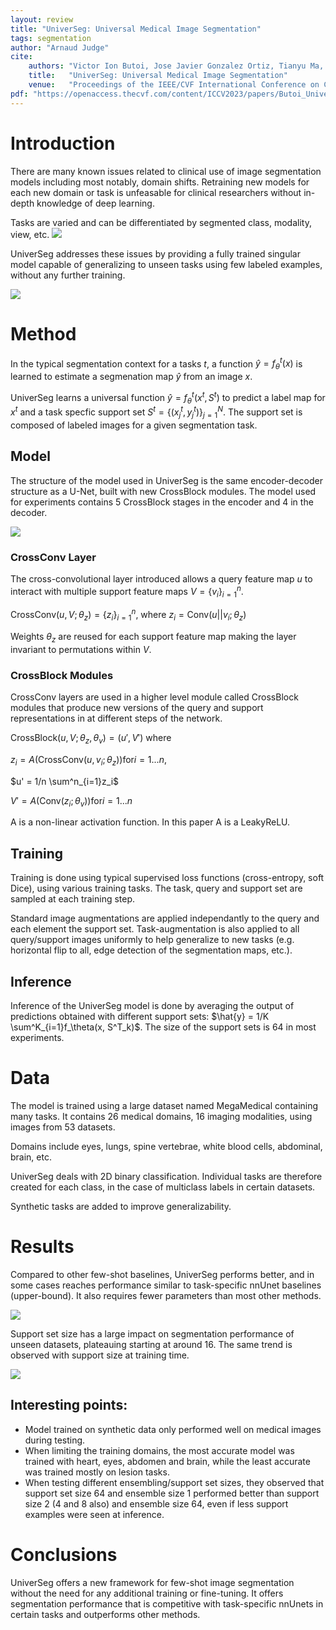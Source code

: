 ```yaml
---
layout: review
title: "UniverSeg: Universal Medical Image Segmentation"
tags: segmentation
author: "Arnaud Judge"
cite:
    authors: "Victor Ion Butoi, Jose Javier Gonzalez Ortiz, Tianyu Ma, Mert R. Sabuncu, John Guttag, Adrian V. Dalca"
    title:   "UniverSeg: Universal Medical Image Segmentation"
    venue:   "Proceedings of the IEEE/CVF International Conference on Computer Vision (ICCV)"
pdf: "https://openaccess.thecvf.com/content/ICCV2023/papers/Butoi_UniverSeg_Universal_Medical_Image_Segmentation_ICCV_2023_paper.pdf"
---
```



# Introduction

There are many known issues related to clinical use of image segmentation models including most notably, domain shifts. Retraining new models for each new domain or task is unfeasable for clinical researchers without in-depth knowledge of deep learning.

Tasks are varied and can be differentiated by segmented class, modality, view, etc.
![](/article/images/universeg/tasks.jpg)

UniverSeg addresses these issues by providing a fully trained singular model capable of generalizing to unseen tasks using few labeled examples, without any further training.

![](/article/images/universeg/global_method.jpg)

# Method

In the typical segmentation context for a tasks $t$, a function $\hat{y} = f^t_\theta(x)$ is learned to estimate a segmenation map $\hat{y}$ from an image $x$.

UniverSeg learns a universal function $\hat{y} = f^t_\theta(x^t, S^t)$ to predict a label map for $x^t$ and a task specfic support set $S^t=\{(x^t_j, y^t_j)\}^N_{j=1}$. The support set is composed of labeled images for a given segmentation task.

## Model

The structure of the model used in UniverSeg is the same encoder-decoder structure as a U-Net, built with new CrossBlock modules. The model used for experiments contains 5 CrossBlock stages in the encoder and 4 in the decoder.

![](/article/images/universeg/model_architecture.jpg)

### CrossConv Layer

The cross-convolutional layer introduced allows a query feature map $u$ to interact with multiple support feature maps $V = \{v_i\}^n_{i=1}$.

$\text{CrossConv}(u, V; \theta_z) = \{z_i\}^n_{i=1}$, where $z_i = \text{Conv}(u||v_i; \theta_z)$

Weights $\theta_z$ are reused for each support feature map making the layer invariant to permutations within $V$.

### CrossBlock Modules

CrossConv layers are used in a higher level module called CrossBlock modules that produce new versions of the query and support representations in at different steps of the network.

$\text{CrossBlock}(u, V; \theta_z, \theta_v) = (u', V')$ where

$z_i = A(\text{CrossConv}(u, v_i; \theta_z)) \text{for} i = 1...n$, 

$u' = 1/n \sum^n_{i=1}z_i$

$V' = A(\text{Conv}(z_i; \theta_v)) \text{for} i = 1...n$

A is a non-linear activation function. In this paper A is a LeakyReLU.

## Training

Training is done using typical supervised loss functions (cross-entropy, soft Dice), using various training tasks. The task, query and support set are sampled at each training step.

Standard image augmentations are applied independantly to the query and each element the support set. Task-augmentation is also applied to all query/support images uniformly to help generalize to new tasks (e.g. horizontal flip to all, edge detection of the segmentation maps, etc.).

## Inference

Inference of the UniverSeg model is done by averaging the output of predictions obtained with different support sets: $\hat{y} = 1/K \sum^K_{i=1}f_\theta(x, S^T_k)$. The size of the support sets is 64 in most experiments.

# Data
The model is trained using a large dataset named MegaMedical containing many tasks. It contains 26 medical domains, 16 imaging modalities, using images from 53 datasets.

Domains include eyes, lungs, spine vertebrae, white blood cells, abdominal, brain, etc.

UniverSeg deals with 2D binary classification. Individual tasks are therefore created for each class, in the case of multiclass labels in certain datasets. 

Synthetic tasks are added to improve generalizability.

# Results

Compared to other few-shot baselines, UniverSeg performs better, and in some cases reaches performance similar to task-specific nnUnet baselines (upper-bound). It also requires fewer parameters than most other methods.

![](/article/images/universeg/results.jpg)

Support set size has a large impact on segmentation performance of unseen datasets, plateauing starting at around 16. The same trend is observed with support size at training time.

![](/article/images/universeg/support_set_size.jpg)

## Interesting points:

- Model trained on synthetic data only performed well on medical images during testing.
- When limiting the training domains, the most accurate model was trained with heart, eyes, abdomen and brain, while the least accurate was trained mostly on lesion tasks.
- When testing different ensembling/support set sizes, they observed that support set size 64 and ensemble size 1 performed better than support size 2 (4 and 8 also) and ensemble size 64, even if less support examples were seen at inference.


# Conclusions

UniverSeg offers a new framework for few-shot image segmentation without the need for any additional training or fine-tuning. It offers segmentation performance that is competitive with task-specific nnUnets in certain tasks and outperforms other methods.